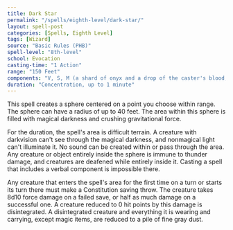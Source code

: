 ```yaml
---
title: Dark Star
permalink: "/spells/eighth-level/dark-star/"
layout: spell-post
categories: [Spells, Eighth Level]
tags: [Wizard]
source: "Basic Rules (PHB)"
spell-level: "8th-level"
school: Evocation
casting-time: "1 Action"
range: "150 Feet"
components: "V, S, M (a shard of onyx and a drop of the caster's blood, both of which the spell consumes)"
duration: "Concentration, up to 1 minute"
---
```


This spell creates a sphere centered on a point you choose within range. The sphere can have a radius of up to 40 feet. The area within this sphere is filled with magical darkness and crushing gravitational force.

For the duration, the spell's area is difficult terrain. A creature with darkvision can't see through the magical darkness, and nonmagical light can't illuminate it. No sound can be created within or pass through the area. Any creature or object entirely inside the sphere is immune to thunder damage, and creatures are deafened while entirely inside it. Casting a spell that includes a verbal component is impossible there.

Any creature that enters the spell's area for the first time on a turn or starts its turn there must make a Constitution saving throw. The creature takes 8d10 force damage on a failed save, or half as much damage on a successful one. A creature reduced to 0 hit points by this damage is disintegrated. A disintegrated creature and everything it is wearing and carrying, except magic items, are reduced to a pile of fine gray dust.